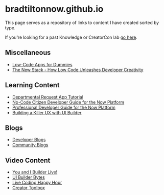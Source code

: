 # bradtiltonnow.github.io

This page serves as a repository of links to content I have created sorted by type.

If you're looking for a past Knowledge or CreatorCon lab [go here](/knowledge/).

## Miscellaneous

* [Low-Code Apps for Dummies](https://www.servicenow.com/lpebk/low-code-apps-for-dummies.html)
* [The New Stack - How Low Code Unleashes Developer Creativity](https://thenewstack.io/how-low-code-unleashes-developer-creativity/)

## Learning Content

* [Departmental Request App Tutorial](https://github.com/ServiceNowDevProgram/departmental-request-tutorial)
* [No-Code Citizen Developer Guide for the Now Platform](https://developer.servicenow.com/dev.do#!/guides/rome/now-platform/citizen-dev-guide/citizen-dev-intro)
* [Professional Developer Guide for the Now Platform](https://developer.servicenow.com/dev.do#!/guides/rome/now-platform/pro-dev-guide/pro-dev-intro)
* [Building a Killer UX with UI Builder](https://importenv.service-now.com/app.do#!/event/knowledge2021/CCL1088-K21)

## Blogs

* [Developer Blogs](https://developer.servicenow.com/blog.do?p=/authors/brad-tilton/)
* [Community Blogs](https://community.servicenow.com/community?id=community_search&spa=1&q=tilton&t=blog&order=score&authors=90e1da21dbd81fc09c9ffb651f961977&orderDesc=true)

## Video Content

* [You and I Builder Live!](https://www.youtube.com/playlist?list=PL3rNcyAiDYK2Bgzj4mRdtfxMpGkI5KXBJ)
* [UI Builder Bytes](https://www.youtube.com/playlist?list=PL3rNcyAiDYK0dbKPzncc05eFUPYQCs8Me)
* [Live Coding Happy Hour](https://www.youtube.com/playlist?list=PL3rNcyAiDYK3YiwkTj8OUSs_FRz-YSIw2)
* [Creator Toolbox](https://www.youtube.com/playlist?list=PL3rNcyAiDYK08_Xjuvu6IFEK8pqFT99WQ)
